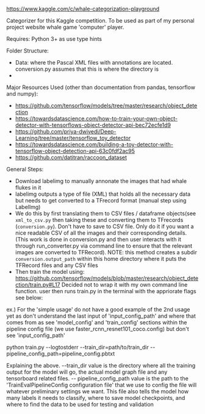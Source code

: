 https://www.kaggle.com/c/whale-categorization-playground

Categorizer for this Kaggle competition. To be used as part of my personal project website whale game 'computer' player.

Requires: Python 3+ as use type hints

Folder Structure:
- Data: where the Pascal XML files with annotations are located. conversion.py assumes that this is where the directory is
-

Major Resources Used (other than documentation from pandas, tensorflow and numpy):
- https://github.com/tensorflow/models/tree/master/research/object_detection
- https://towardsdatascience.com/how-to-train-your-own-object-detector-with-tensorflows-object-detector-api-bec72ecfe1d9
- https://github.com/priya-dwivedi/Deep-Learning/tree/master/tensorflow_toy_detector
- https://towardsdatascience.com/building-a-toy-detector-with-tensorflow-object-detection-api-63c0fdf2ac95
- https://github.com/datitran/raccoon_dataset


General Steps:
- Download labelimg to manually annonate the images that had whale flukes in it
- labelimg outputs a type of file (XML) that holds all the necessary data but needs to get converted to a TFrecord format (manual step using LabelImg)
- We do this by first translating them to CSV files / dataframe objects(see `xml_to_csv.py` then taking these and converting
them to TFrecords (`conversion.py`). Don't have to save to CSV file. Only do it if you want a nice readable CSV of all
the images and their corresponding details. (This work is done in conversion.py and then user interacts with it through
run_converter.py via command line to ensure that the relevant images are converted to TFRecord). NOTE: this method creates
a subdir `conversion.output_path` within this home directory where it puts the TFRecord files and any CSV files
- Then train the model using: https://github.com/tensorflow/models/blob/master/research/object_detection/train.py#L17
Decided not to wrap it with my own command line function. user then runs train.py in the terminal with the appriorate flags see
below:


ex.) For the 'simple usage' do not have a good example of the 2nd usage yet as don't understand the last input of 'input_config_path' and
where that comes from as see 'model_config' and 'train_config' sections within the pipeline config file (we use faster_rcnn_resnet101_coco.config)
but don't see 'input_config_path'

python train.py --logtostderr --train_dir=path/to/train_dir --pipeline_config_path=pipeline_config.pbtxt

Explaining the above.
--train_dir value is the directory where all the training output for the model will go, the actual
model graph file and any tensorboard related files.
-- pipeline_config_path value is the path to the 'TrainEvalPipelineConfig configuration file' that we use to config the
file will whatever preliminary settings we want. This file also tells the model how many labels it needs to classify,
where to save model checkpoints, and where to find the data to be used for testing and validation
